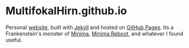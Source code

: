 # MultifokalHirn.github.io

<!-- [![LICENSE][def]](LICENSE) ![GENERATOR](https://img.shields.io/badge/made_with-jekyll-blue.svg) -->

Personal [website](https://multifokalhirn.github.io/), built with [Jekyll](https://jekyllrb.com/) and hosted on [GitHub Pages](https://pages.github.com/). Its a Frankenstein's monster of [Minima](htttps://github.com/jekyll/minima), [Minima Reboot](https://github.com/aterenin/minima-reboot), and whatever I found useful.

<!-- ## Credits

- <https://github.com/ryanmcdermott/jekyll-latex>

[def]: https://img.shields.io/badge/license-MIT-blue.svg

https://github.com/jekyll/minima/blob/master/_includes/footer.html -->
